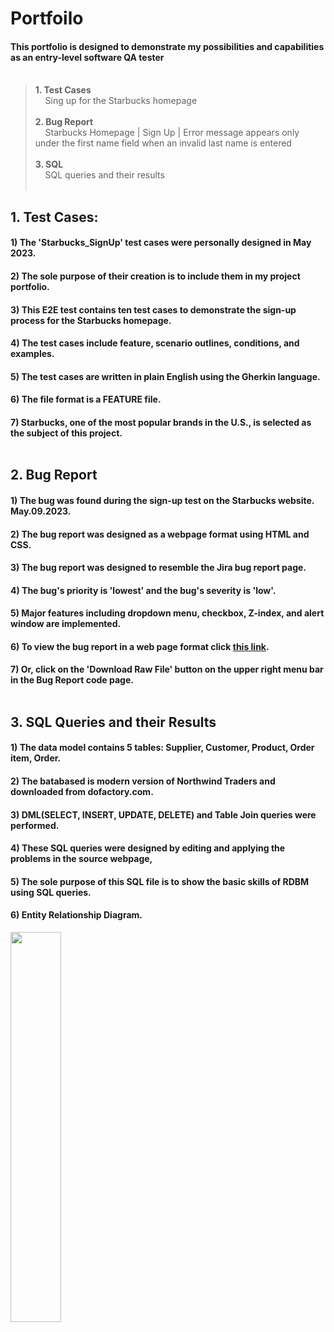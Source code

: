 # Portfoilo 

 #### This portfolio is designed to demonstrate my possibilities and capabilities as an entry-level software QA tester <br><br>
 
>  **1. Test Cases<br>**
>  &nbsp;&nbsp; &nbsp;Sing up for the Starbucks homepage <br><br>
>  **2. Bug Report <br>**
>  &nbsp;&nbsp; &nbsp;Starbucks Homepage | Sign Up | Error message appears only under the first name field when an invalid last name is entered <br><br>
>  **3. SQL <br>**
>  &nbsp;&nbsp; &nbsp;SQL queries and their results <br><br>

## 1. Test Cases: 

#### 1) The 'Starbucks_SignUp' test cases were personally designed in May 2023.
#### 2) The sole purpose of their creation is to include them in my project portfolio.
#### 3) This E2E test contains ten test cases to demonstrate the sign-up process for the Starbucks homepage.
#### 4) The test cases include feature, scenario outlines, conditions, and examples. 
#### 5) The test cases are written in plain English using the Gherkin language.
#### 6) The file format is a FEATURE file. 
#### 7) Starbucks, one of the most popular brands in the U.S., is selected as the subject of this project. <br><br>


## 2. Bug Report
 
 #### 1) The bug was found during the sign-up test on the Starbucks website. May.09.2023.
 #### 2) The bug report was designed as a webpage format using HTML and CSS.
 #### 3) The bug report was designed to resemble the Jira bug report page.
 #### 4) The bug's priority is 'lowest' and the bug's severity is 'low'. 
 #### 5) Major features including dropdown menu, checkbox, Z-index, and alert window are implemented.
 #### 6) To view the bug report in a web page format click [this link](https://yuhwauniverse.github.io/webhostingpage/).
 #### 7) Or, click on the 'Download Raw File' button on the upper right menu bar in the Bug Report code page.<br><br>


## 3. SQL Queries and their Results 
 
 #### 1) The data model contains 5 tables: Supplier, Customer, Product, Order item, Order.
 #### 2) The batabased is modern version of Northwind Traders and downloaded from dofactory.com.
 #### 3) DML(SELECT, INSERT, UPDATE, DELETE) and Table Join queries were performed.
 #### 4) These SQL queries were designed by editing and applying the problems in the source webpage, 
 #### 5) The sole purpose of this SQL file is to show the basic skills of RDBM using SQL queries.
 #### 6) Entity Relationship Diagram. <br>
 <Img width="40%" src="https://user-images.githubusercontent.com/132421498/237453288-4ff5abe8-ea3e-4f6c-b9f2-c537ce425e6e.jpg"/> <br>
 
